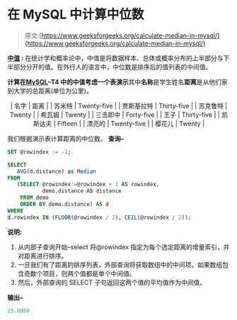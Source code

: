 # 在 MySQL 中计算中位数

> 原文:[https://www.geeksforgeeks.org/calculate-median-in-mysql/](https://www.geeksforgeeks.org/calculate-median-in-mysql/)

**[中值](https://www.geeksforgeeks.org/median/) :**
在统计学和概率论中，中值是将数据样本、总体或概率分布的上半部分与下半部分分开的值。在外行人的语言中，中位数是排序后的值列表的中间值。

**计算在[MySQL](https://www.geeksforgeeks.org/sql-tutorial/#mysql)–**T4 中的中值考虑一个表**演示**其中**名称**是学生姓名**距离**是从他们家到大学的总距离(单位为公里)。

<center>

| 名字 | 距离 |
| 苏米特 | Twenty-five |
| 贾斯基拉特 | Thirty-five |
| 苏克鲁特 | Twenty |
| 希瓦姆 | Twenty |
| 三击即中 | Forty-five |
| 王子 | Thirty-five |
| 凯斯达夫 | Fifteen |
| 漂亮的 | Twenty-five |
| 樱花儿 | Twenty |

</center>

我们根据演示表计算距离的中位数。
**查询–**

```sql
SET @rowindex := -1;

SELECT
   AVG(d.distance) as Median 
FROM
   (SELECT @rowindex:=@rowindex + 1 AS rowindex,
           demo.distance AS distance
    FROM demo
    ORDER BY demo.distance) AS d
WHERE
d.rowindex IN (FLOOR(@rowindex / 2), CEIL(@rowindex / 2));

```

**说明:**

1.  从内部子查询开始–select 将@rowindex 指定为每个选定距离的增量索引，并对距离进行排序。
2.  一旦我们有了距离的排序列表，外部查询将获取数组中的中间项。如果数组包含奇数个项目，则两个值都是单个中间值。
3.  然后，外部查询的 SELECT 子句返回这两个值的平均值作为中间值。

**输出–**

```sql
25.0000
```